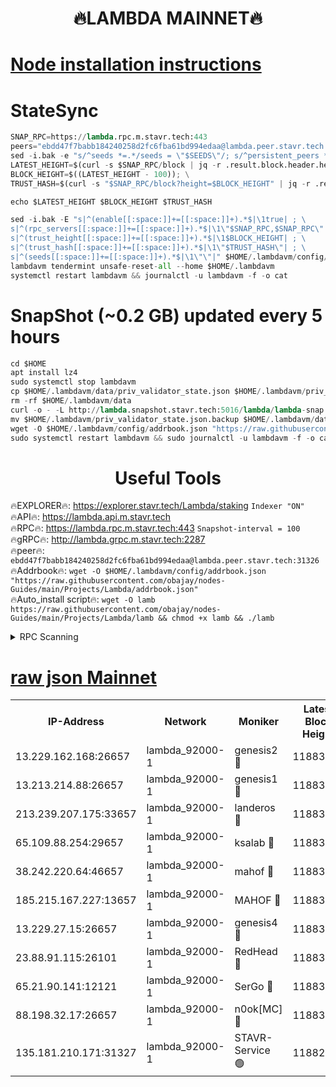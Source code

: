 <h1 align="center"> 🔥LAMBDA MAINNET🔥</h1>


[Node installation instructions](https://github.com/obajay/nodes-Guides/tree/main/Projects/Lambda)
=


# StateSync
```python
SNAP_RPC=https://lambda.rpc.m.stavr.tech:443
peers="ebdd47f7babb184240258d2fc6fba61bd994edaa@lambda.peer.stavr.tech:31326" 
sed -i.bak -e "s/^seeds *=.*/seeds = \"$SEEDS\"/; s/^persistent_peers *=.*/persistent_peers = \"$PEERS\"/" $HOME/.lambdavm/config/config.toml
LATEST_HEIGHT=$(curl -s $SNAP_RPC/block | jq -r .result.block.header.height); \
BLOCK_HEIGHT=$((LATEST_HEIGHT - 100)); \
TRUST_HASH=$(curl -s "$SNAP_RPC/block?height=$BLOCK_HEIGHT" | jq -r .result.block_id.hash)

echo $LATEST_HEIGHT $BLOCK_HEIGHT $TRUST_HASH

sed -i.bak -E "s|^(enable[[:space:]]+=[[:space:]]+).*$|\1true| ; \
s|^(rpc_servers[[:space:]]+=[[:space:]]+).*$|\1\"$SNAP_RPC,$SNAP_RPC\"| ; \
s|^(trust_height[[:space:]]+=[[:space:]]+).*$|\1$BLOCK_HEIGHT| ; \
s|^(trust_hash[[:space:]]+=[[:space:]]+).*$|\1\"$TRUST_HASH\"| ; \
s|^(seeds[[:space:]]+=[[:space:]]+).*$|\1\"\"|" $HOME/.lambdavm/config/config.toml
lambdavm tendermint unsafe-reset-all --home $HOME/.lambdavm
systemctl restart lambdavm && journalctl -u lambdavm -f -o cat

```
# SnapShot (~0.2 GB) updated every 5 hours
```python
cd $HOME
apt install lz4
sudo systemctl stop lambdavm
cp $HOME/.lambdavm/data/priv_validator_state.json $HOME/.lambdavm/priv_validator_state.json.backup
rm -rf $HOME/.lambdavm/data
curl -o - -L http://lambda.snapshot.stavr.tech:5016/lambda/lambda-snap.tar.lz4 | lz4 -c -d - | tar -x -C $HOME/.lambdavm --strip-components 2
mv $HOME/.lambdavm/priv_validator_state.json.backup $HOME/.lambdavm/data/priv_validator_state.json
wget -O $HOME/.lambdavm/config/addrbook.json "https://raw.githubusercontent.com/obajay/nodes-Guides/main/Projects/Lambda/addrbook.json"
sudo systemctl restart lambdavm && sudo journalctl -u lambdavm -f -o cat
```
 <h1 align="center"> Useful Tools</h1>

🔥EXPLORER🔥:      https://explorer.stavr.tech/Lambda/staking	        `Indexer "ON"` \
🔥API🔥: 			 		 https://lambda.api.m.stavr.tech \
🔥RPC🔥:           https://lambda.rpc.m.stavr.tech:443	              `Snapshot-interval = 100` \
🔥gRPC🔥:          http://lambda.grpc.m.stavr.tech:2287 \
🔥peer🔥:					 `ebdd47f7babb184240258d2fc6fba61bd994edaa@lambda.peer.stavr.tech:31326` \
🔥Addrbook🔥:    ```wget -O $HOME/.lambdavm/config/addrbook.json "https://raw.githubusercontent.com/obajay/nodes-Guides/main/Projects/Lambda/addrbook.json"``` \
🔥Auto_install script🔥: ```wget -O lamb https://raw.githubusercontent.com/obajay/nodes-Guides/main/Projects/Lambda/lamb && chmod +x lamb && ./lamb```


<details>
<summary>RPC Scanning</summary>

<h2 align="center"> We scan nodes in real time every 4 hours. And we provide the final result of RPC endpoints.
We cannot influence the operation of these nodes in any way. </h2>


```python
If Voting Power is higher than 0 --> then the Node is a validator of the network and may be subject to attack and be a potential threat to the chain.
```
```python
We marked such validators with a red symbol
```

</details>

[raw json Mainnet](https://rpc-check.lambm.stavr.tech/lambm/rpc-lambm-result.json)
=


<table><tr><th>IP-Address</th><th>Network</th><th>Moniker</th><th>Latest Block Height</th><th>Earliest Block Height</th><th>Catching Up</th><th>Tx Index</th><th>Voting Power</th><th>Scan Time</th></tr><tr><td>13.229.162.168:26657</td><td>lambda_92000-1</td><td>genesis2 🔴</td><td>11883126</td><td>1</td><td>False</td><td>on</td><td>16324445</td><td>2024-02-24T18:39:15.044493714UTC</td></tr><tr><td>13.213.214.88:26657</td><td>lambda_92000-1</td><td>genesis1 🔴</td><td>11883126</td><td>1</td><td>False</td><td>on</td><td>737835</td><td>2024-02-24T18:39:19.986472257UTC</td></tr><tr><td>213.239.207.175:33657</td><td>lambda_92000-1</td><td>landeros 🔴</td><td>11883124</td><td>8136001</td><td>False</td><td>off</td><td>1816322</td><td>2024-02-24T18:39:09.364503405UTC</td></tr><tr><td>65.109.88.254:29657</td><td>lambda_92000-1</td><td>ksalab 🔴</td><td>11883127</td><td>8715001</td><td>False</td><td>on</td><td>510465</td><td>2024-02-24T18:39:24.964056351UTC</td></tr><tr><td>38.242.220.64:46657</td><td>lambda_92000-1</td><td>mahof 🔴</td><td>11883127</td><td>10131001</td><td>False</td><td>off</td><td>770350</td><td>2024-02-24T18:39:29.990946617UTC</td></tr><tr><td>185.215.167.227:13657</td><td>lambda_92000-1</td><td>MAHOF 🔴</td><td>11883126</td><td>10134001</td><td>False</td><td>on</td><td>2051510</td><td>2024-02-24T18:39:18.743770595UTC</td></tr><tr><td>13.229.27.15:26657</td><td>lambda_92000-1</td><td>genesis4 🔴</td><td>11883126</td><td>11043001</td><td>False</td><td>on</td><td>9568793</td><td>2024-02-24T18:39:18.332786396UTC</td></tr><tr><td>23.88.91.115:26101</td><td>lambda_92000-1</td><td>RedHead 🔴</td><td>11883124</td><td>11783124</td><td>False</td><td>off</td><td>553202</td><td>2024-02-24T18:39:09.605117352UTC</td></tr><tr><td>65.21.90.141:12121</td><td>lambda_92000-1</td><td>SerGo 🔴</td><td>11883127</td><td>11783127</td><td>False</td><td>off</td><td>10612172</td><td>2024-02-24T18:39:29.562414141UTC</td></tr><tr><td>88.198.32.17:26657</td><td>lambda_92000-1</td><td>n0ok[MC] 🔴</td><td>11883129</td><td>11783129</td><td>False</td><td>off</td><td>1578630</td><td>2024-02-24T18:39:35.031965099UTC</td></tr><tr><td>135.181.210.171:31327</td><td>lambda_92000-1</td><td>STAVR-Service 🟢</td><td>11882810</td><td>11881001</td><td>False</td><td>on</td><td>0</td><td>2024-02-24T18:39:24.494756247UTC</td></tr></table>
